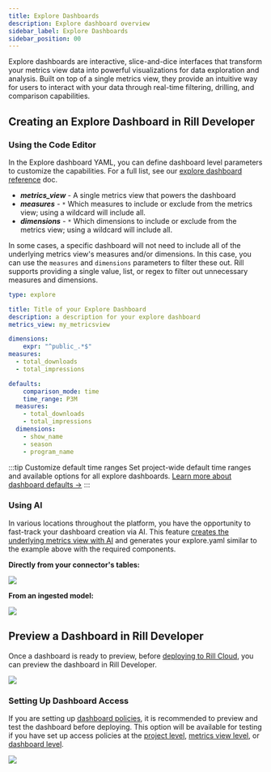 ```yaml
---
title: Explore Dashboards
description: Explore dashboard overview
sidebar_label: Explore Dashboards
sidebar_position: 00
---
```


Explore dashboards are interactive, slice-and-dice interfaces that transform your metrics view data into powerful visualizations for data exploration and analysis. Built on top of a single metrics view, they provide an intuitive way for users to interact with your data through real-time filtering, drilling, and comparison capabilities.

## Creating an Explore Dashboard in Rill Developer

### Using the Code Editor

In the Explore dashboard YAML, you can define dashboard level parameters to customize the capabilities. For a full list, see our [explore dashboard reference](/reference/project-files/explore-dashboards) doc.

* _**metrics_view**_ - A single metrics view that powers the dashboard
* _**measures**_ - `*` Which measures to include or exclude from the metrics view; using a wildcard will include all.
* _**dimensions**_ - `*` Which dimensions to include or exclude from the metrics view; using a wildcard will include all.

In some cases, a specific dashboard will not need to include all of the underlying metrics view's measures and/or dimensions. In this case, you can use the `measures` and `dimensions` parameters to filter these out. Rill supports providing a single value, list, or regex to filter out unnecessary measures and dimensions.

```yaml
type: explore

title: Title of your Explore Dashboard
description: a description for your explore dashboard
metrics_view: my_metricsview

dimensions:
    expr: "^public_.*$"
measures:
  - total_downloads
  - total_impressions 

defaults:
    comparison_mode: time
    time_range: P3M
  measures:
    - total_downloads
    - total_impressions 
  dimensions:
    - show_name
    - season
    - program_name
```
:::tip Customize default time ranges
Set project-wide default time ranges and available options for all explore dashboards.
[Learn more about dashboard defaults →](/build/project-configuration#explore-defaults)
:::

### Using AI

In various locations throughout the platform, you have the opportunity to fast-track your dashboard creation via AI. This feature [creates the underlying metrics view with AI](/build/metrics-view/what-are-metrics-views#creating-a-metrics-view-with-ai) and generates your explore.yaml similar to the example above with the required components.

**Directly from your connector's tables:**

<img src='/img/build/dashboard/explorable-metrics.png' class='rounded-gif' />
<br />

**From an ingested model:**


<img src='/img/build/metrics-view/create-with-ai.png' class='rounded-gif' />
<br />

## Preview a Dashboard in Rill Developer

Once a dashboard is ready to preview, before [deploying to Rill Cloud](/deploy/deploy-dashboard), you can preview the dashboard in Rill Developer.

<img src='/img/build/dashboard/preview.png' class='rounded-gif' />
<br />

### Setting Up Dashboard Access

If you are setting up [dashboard policies](/build/dashboards/customization#define-dashboard-access), it is recommended to preview and test the dashboard before deploying. This option will be available for testing if you have set up access policies at the [project level](/build/project-configuration#testing-security), [metrics view level](/build/metrics-view/security), or [dashboard level](/build/dashboards/customization#define-dashboard-access).



<img src='/img/build/dashboard/preview-dashboard.png' class='rounded-gif' />
